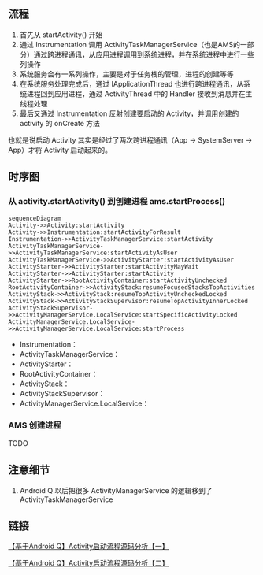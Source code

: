 ## 流程

1. 首先从 startActivity() 开始
2. 通过 Instrumentation 调用 ActivityTaskManagerService（也是AMS的一部分）通过跨进程通讯，从应用进程调用到系统进程，并在系统进程中进行一些列操作
3. 系统服务会有一系列操作，主要是对于任务栈的管理，进程的创建等等
4. 在系统服务处理完成后，通过 IApplicationThread 也进行跨进程通讯，从系统进程回到应用进程，通过 ActivityThread 中的 Handler 接收到消息并在主线程处理
5. 最后又通过 Instrumentation 反射创建要启动的 Activity，并调用创建的 activity 的 onCreate 方法

也就是说启动 Activity 其实是经过了两次跨进程通讯（App -> SystemServer -> App）才将 Activity 启动起来的。

## 时序图

### 从  activity.startActivity()  到创建进程  ams.startProcess()

```mermaid
sequenceDiagram
Activity->>Activity:startActivity
Activity->>Instrumentation:startActivityForResult
Instrumentation->>ActivityTaskManagerService:startActivity
ActivityTaskManagerService->>ActivityTaskManagerService:startActivityAsUser
ActivityTaskManagerService->>ActivityStarter:startActivityAsUser
ActivityStarter->>ActivityStarter:startActivityMayWait
ActivityStarter->>ActivityStarter:startActivity
ActivityStarter->>RootActivityContainer:startActivityUnchecked
RootActivityContainer->>ActivityStack:resumeFocusedStacksTopActivities
ActivityStack->>ActivityStack:resumeTopActivityUncheckedLocked
ActivityStack->>ActivityStackSupervisor:resumeTopActivityInnerLocked
ActivityStackSupervisor->>ActivityManagerService.LocalService:startSpecificActivityLocked
ActivityManagerService.LocalService->>ActivityManagerService.LocalService:startProcess

```

- Instrumentation：
- ActivityTaskManagerService：
- ActivityStarter：
- RootActivityContainer：
- ActivityStack：
- ActivityStackSupervisor：
- ActivityManagerService.LocalService：

### AMS 创建进程

TODO



## 注意细节

1. Android Q 以后把很多 ActivityManagerService 的逻辑移到了 ActivityTaskManagerService

## 链接

[【基于Android Q】Activity启动流程源码分析【一】](https://www.jianshu.com/p/827fd152a804)

[【基于Android Q】Activity启动流程源码分析【二】](https://www.jianshu.com/p/2fd50292727d)

